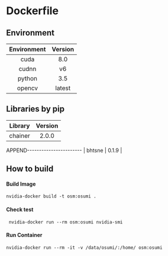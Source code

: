 # Dockerfile

## Environment

| Environment   |  Version  |
|:-------------:|:---------:|
| cuda          | 8.0       |
| cudnn         | v6        |
| python        | 3.5       |
| opencv        | latest    |

## Libraries by pip

| Library       |  Version  |
|:-------------:|:---------:|
| chainer       | 2.0.0     |

APPEND-----------------------
| bhtsne        | 0.1.9     |

## How to build

#### Build Image
`nvidia-docker build -t osm:osumi .`
#### Check test
` nvidia-docker run --rm osm:osumi nvidia-smi`
#### Run Container
`nvidia-docker run --rm -it -v /data/osumi/:/home/ osm:osumi`

